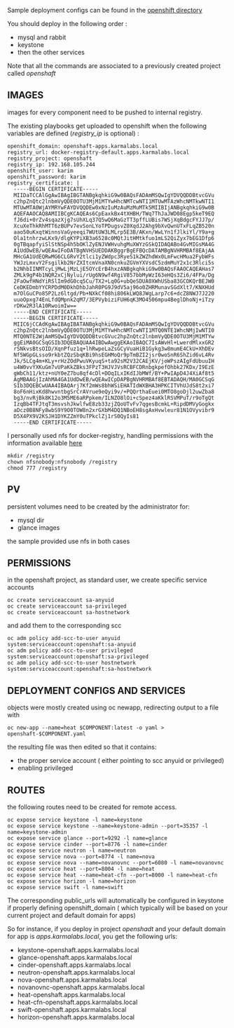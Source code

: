 
Sample deployment configs can be found in the [openshift directory](https://github.com/karmab/openshaft/tree/master/openshift)

You should deploy in the following order :

- mysql and rabbit 
- keystone
- then the other services


Note that all the commands are associated to a previously created project called *openshaft*

## IMAGES

images for every component need to be pushed to internal registry. 

The existing playbooks get uploaded to openshift when the following variables are defined (*registry_ip* is optional) :

```
openshift_domain: openshaft-apps.karmalabs.local
registry_url: docker-registry-default.apps.karmalabs.local
registry_project: openshaft
registry_ip: 192.168.105.244
openshift_user: karim
openshift_password: karim
registry_certificate: |
  -----BEGIN CERTIFICATE-----
  MIIDaTCCAlGgAwIBAgIBGTANBgkqhkiG9w0BAQsFADAmMSQwIgYDVQQDDBtvcGVu
  c2hpZnQtc2lnbmVyQDE0OTU3MjM1MTYwHhcNMTcwNTI1MTUwMTAzWhcNMTkwNTI1
  MTUwMTA0WjAYMRYwFAYDVQQDEw0xNzIuMzAuMzMuMTk5MIIBIjANBgkqhkiG9w0B
  AQEFAAOCAQ8AMIIBCgKCAQEAs6CpEaxkBx4tXHBH/TWq7ThJaJWD08Egp5keT9EQ
  fJ6di+0rZv4sqazXjg7sUhXLq37Q5wQ6MaGzTT3pffLUBis7WSjXqBdgcFYJJ7p/
  XcuXeThkRhMTT6zBUPv7evSonLYoTPDugsvZ0XqdJ2Ahg9bXvQwnUTxFLqZB520n
  aao50uKxqtWinnsVaGyeeqi7WUtUW3LMLrp5E3B/AKxn/WwLYn1fJlkiYl/Y9a+g
  Ola1tnhrzwLKx9/dlgKYPiXB3a6528c0MQtJitHMtkfuo1mLS2QiZyx7bEG1Dfp6
  0gTBqapfyiSlStNSp4h5bOKlZyENJVWHvuhgMuXWYzGSkQIDAQABo4GvMIGsMA4G
  A1UdDwEB/wQEAwIFoDATBgNVHSUEDDAKBggrBgEFBQcDATAMBgNVHRMBAf8EAjAA
  MHcGA1UdEQRwMG6CLGRvY2tlci1yZWdpc3RyeS1kZWZhdWx0LmFwcHMua2FybWFs
  YWJzLmxvY2Fsgilkb2NrZXItcmVnaXN0cnkuZGVmYXVsdC5zdmMuY2x1c3Rlci5s
  b2NhbIINMTcyLjMwLjMzLjE5OYcErB4hxzANBgkqhkiG9w0BAQsFAAOCAQEAHas7
  ZMLk9gP4b1NQR2xCjNylui/rUg6N9wf4RgiV857bbMyWzI63eHQs3Zi6/4FPa/Dg
  2FaOwfHNdYiRSlIm9dG0cq5Cu/TX2+Lq0G+ubQeSDUA0XWhUSba83GCOKQrBEJW0
  CeDKEDmbYYCRPDdM0DkhDhbJahR0PG9J9dV5aj96o0ZHRMunavSGdXlt7/KNXHUd
  m7OlGuCPo85P2Lz6ltgd/Pb+NXkCf08hi806kLWQ8JWgLarp7c6+dcZ8NWJ7J220
  uuoOpxg74EnLfdQMpnk2qM7/3EPVybiziFUH6qK3MO4506mpu4BeglDhoNj+iTzy
  rDKw2R3lA10RwoimIw==
  -----END CERTIFICATE-----
  -----BEGIN CERTIFICATE-----
  MIIC6jCCAdKgAwIBAgIBATANBgkqhkiG9w0BAQsFADAmMSQwIgYDVQQDDBtvcGVu
  c2hpZnQtc2lnbmVyQDE0OTU3MjM1MTYwHhcNMTcwNTI1MTQ0NTE1WhcNMjIwNTI0
  MTQ0NTE2WjAmMSQwIgYDVQQDDBtvcGVuc2hpZnQtc2lnbmVyQDE0OTU3MjM1MTYw
  ggEiMA0GCSqGSIb3DQEBAQUAA4IBDwAwggEKAoIBAQC7IsAWvHl+LwerdMlxxGR2
  rSNkvsBtsOID/XqnPfuz1q+lhRwpeLaZsGCyVuaHiB1Gykg3w8mumE4CkU+XhDEv
  Nf5WGpGLsso9rkbtZQzSbqKBi9hsEGHMoQr9pTmBZI2jsr0woSnR6ShZid6vL4Rv
  Jk/5LCg4m+KLy+rHzZOdPwuVKyuqS+ta92sM2V32CAEjKV/joWPszAIgFdUbuuIH
  u4W0vvYXKuGm7vUPaKkZBks3FPzT3HJVJVsRCBFCDRnbgkpefOhbk27KDx/I9EzE
  gWbCh11/ktz+nUY0eZ7bu8qf4cDl+DOqILxIKdIJbMWf/BY+PwIApD4J4XiAf8t5
  AgMBAAGjIzAhMA4GA1UdDwEB/wQEAwICpDAPBgNVHRMBAf8EBTADAQH/MA0GCSqG
  SIb3DQEBCwUAA4IBAQArj7Kf2mWs8bhWSiEHATIdWXBHA3HPKCITVhUJdS8t2xi7
  8oF6nHixKd8hwvntbgSrCrAVrue9eQyi9v/+PQQrthaEuei0MTO8goDjl2uwZba8
  bg3/nvRjBk8K12o3M5ME6aRPpkem/ILNZO8lOi+cSpez4aKklRSVMPuT/r9oTgQt
  IzqBb4TFJtqT3msvshJkwlfwE8zb33zjZQoUTvFv7qgesBcmkL+RipdDMVyGogkx
  aDcz0B8NFy8wbS9Y9O0TOW8n2xrGXbM4DQ1NBoEH8sgAxHvwleur81N1OVyvibr9
  D5X4PX9V2KSJH1DYKZZmY0uTPkclZj1rS0QyIs81
  -----END CERTIFICATE-----
```

I personally used nfs for docker-registry, handling permissions with the information available [here](https://access.redhat.com/solutions/2091541)

```
mkdir /registry
chown nfsnobody:nfsnobody /registry
chmod 777 /registry
```

## PV

persistent volumes need to be created by the administrator for:

- mysql dir
- glance images

the sample provided use nfs in both cases

## PERMISSIONS

in the openshaft project, as standard user, we create specific service accounts

```
oc create serviceaccount sa-anyuid
oc create serviceaccount sa-privileged
oc create serviceaccount sa-hostnetwork
```

and add them to the corresponding scc

```
oc adm policy add-scc-to-user anyuid system:serviceaccount:openshaft:sa-anyuid
oc adm policy add-scc-to-user privileged system:serviceaccount:openshaft:sa-privileged
oc adm policy add-scc-to-user hostnetwork system:serviceaccount:openshaft:sa-hostnetwork
```

## DEPLOYMENT CONFIGS AND SERVICES

objects were mostly created using oc newapp, redirecting output to a file with

```
oc new-app --name=heat $COMPONENT:latest -o yaml > openshaft-$COMPONENT.yaml
```

the resulting file was then edited so that it contains:

- the proper service account ( either pointing to scc anyuid or privileged)
- enabling privileged

## ROUTES

the following routes need to be created for remote access. 

```
oc expose service keystone -l name=keystone
oc expose service keystone --name=keystone-admin --port=35357 -l name=keystone-admin
oc expose service glance --port=9292 -l name=glance
oc expose service cinder --port=8776 -l name=cinder
oc expose service neutron -l name=neutron
oc expose service nova --port=8774 -l name=nova
oc expose service nova --name=novanovnc --port=6080 -l name=novanovnc
oc expose service heat --port=8004 -l name=heat
oc expose service heat --name=heat-cfn --port=8000 -l name=heat-cfn
oc expose service horizon -l name=horizon
oc expose service swift -l name=swift
```

The corresponding public\_urls will automatically be configured in keystone if properly defining openshift_domain ( which typically will be based on your current project and default domain for apps)

So for instance, if you deploy in project *openshadt* and your default domain for app is *apps.karmalabs.local*, you get the following urls:

- keystone-openshaft.apps.karmalabs.local
- glance-openshaft.apps.karmalabs.local
- cinder-openshaft.apps.karmalabs.local
- neutron-openshaft.apps.karmalabs.local
- nova-openshaft.apps.karmalabs.local
- novanovnc-openshaft.apps.karmalabs.local
- heat-openshaft.apps.karmalabs.local
- heat-cfn-openshaft.apps.karmalabs.local
- swift-openshaft.apps.karmalabs.local
- horizon-openshaft.apps.karmalabs.local

